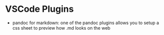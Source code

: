 # VSCode Plugins

* pandoc for markdown: one of the pandoc plugins allows you to setup a css sheet to preview how .md looks on the web
